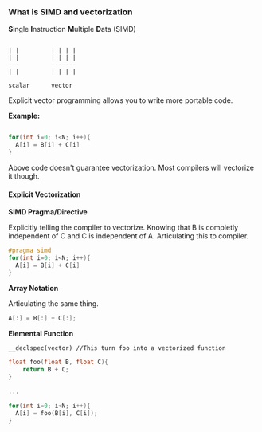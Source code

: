 ### What is SIMD and vectorization

**S**ingle **I**nstruction **M**ultiple **D**ata (SIMD)

```

| |			| | | |
| |			| | | |
---	  		-------
| |			| | | |

scalar		vector

```

Explicit vector programming allows you to write more portable code. 

**Example:**

```c++

for(int i=0; i<N; i++){
  A[i] = B[i] + C[i]  
}

```

Above code doesn't guarantee vectorization. Most compilers will vectorize it though.

#### Explicit Vectorization

**SIMD Pragma/Directive**

Explicitly telling the compiler to vectorize. Knowing that B is completly independent of C and C is independent of A. Articulating this to compiler.


```c++
#pragma simd
for(int i=0; i<N; i++){
  A[i] = B[i] + C[i]  
}

```

**Array Notation**

Articulating the same thing.

```c++
A[:] = B[:] + C[:];

```

**Elemental Function**

```c++
__declspec(vector) //This turn foo into a vectorized function

float foo(float B, float C){
	return B + C;
}

...

for(int i=0; i<N; i++){
  A[i] = foo(B[i], C[i]);  
}

```